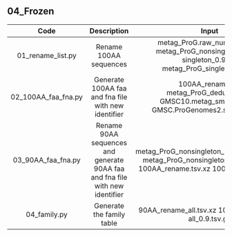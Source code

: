 ## 04_Frozen

| **Code** | **Description** | **Input** | **Output** |
| :---: | :---: | :---: | :---: |
| 01_rename_list.py | Rename 100AA sequences | metag_ProG.raw_number.tsv.gz metag_ProG_nonsingleton.faa.gz singleton_0.9.tsv metag_ProG_singleton.faa.gz| nonsingleton_rename.tsv singleton_rename.tsv |
| 02_100AA_faa_fna.py | Generate 100AA faa and fna file with new identifier | 100AA_rename.tsv metag_ProG_dedup.faa.gz GMSC10.metag_smorfs.fna.xz GMSC.ProGenomes2.smorfs.fna.xz | 100AA_GMSC.faa.xz 100AA_metag.fna.xz 100AA_prog.fna.xz |
| 03_90AA_faa_fna.py | Rename 90AA sequences and generate 90AA faa and fna file with new identifier | metag_ProG_nonsingleton_0.9_clu_rep.faa.gz metag_ProG_nonsingleton_0.9_clu.tsv.gz 100AA_rename.tsv.xz 100AA_GMSC.fna.xz | 90AA_rename.tsv.xz 90AA_rename_all.tsv.xz 90AA_GMSC.faa.xz 90AA_GMSC.fna.xz |
| 04_family.py | Generate the family table | 90AA_rename_all.tsv.xz 100AA_rename.tsv all_0.9.tsv.gz | GMSC.cluster.tsv |